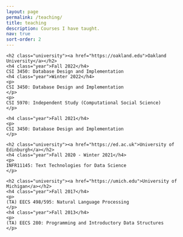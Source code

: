 ```yaml
---
layout: page
permalink: /teaching/
title: teaching
description: Courses I have taught.
nav: true
sort-order: 2
---
```


<div class="teaching">

    <h2 class="university"><a href="https://oakland.edu">Oakland University</a></h2>
    <h4 class="year">Fall 2022</h4>
    CSI 3450: Database Design and Implementation
    <h4 class="year">Winter 2022</h4>
    <p>
    CSI 3450: Database Design and Implementation
    </p>
    <p>
    CSI 5970: Independent Study (Computational Social Science)
    </p>

    <h4 class="year">Fall 2021</h4>
    <p>
    CSI 3450: Database Design and Implementation
    </p>

    <h2 class="university"><a href="https://ed.ac.uk">University of Edinburgh</a></h2>
    <h4 class="year">Fall 2020 - Winter 2021</h4>
    <p>
    INFR11145: Text Technologies for Data Science
    </p>

    <h2 class="university"><a href="https://umich.edu">University of Michigan</a></h2>
    <h4 class="year">Fall 2017</h4>
    <p>
    (TA) EECS 498/595: Natural Language Processing
    </p>
    <h4 class="year">Fall 2013</h4>
    <p>
    (TA) EECS 280: Programming and Introductory Data Structures
    </p>

</div>
